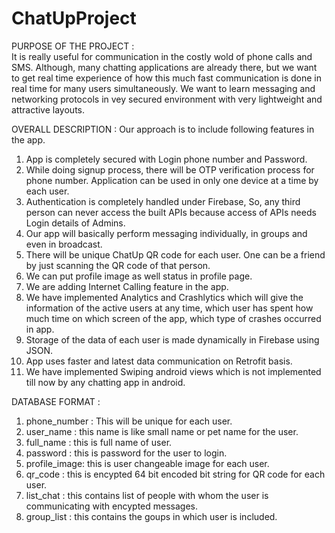 # ChatUpProject

PURPOSE OF THE PROJECT :  
It is really useful  for communication in the costly wold of phone calls and SMS.  Although, many chatting applications are 
already there, but we want to get real time experience of how this much fast communication is done in real time for many users 
simultaneously. We want to learn messaging and networking protocols in vey secured environment with very lightweight and 
attractive layouts. 
 
OVERALL DESCRIPTION :
Our approach is to include following features in the app. 
1) App is completely secured with Login phone number and Password. 
2) While doing signup process, there will be OTP verification process for phone number. Application can be used in only one 
   device at a time by each user. 
3) Authentication is completely handled under Firebase, So, any third person can never access the built APIs because access of 
   APIs needs Login details of Admins. 
4)  Our app will basically perform messaging individually, in groups and even in broadcast. 
5) There will be unique ChatUp QR code for each user. One can be a friend by just scanning the QR code of that person. 
6) We can put profile image as well status in profile page. 
7) We are adding Internet Calling feature in the app.  
8) We have implemented Analytics and Crashlytics which will give the information of the active users at any time, which user 
   has spent how much time on which screen of the app, which type of crashes occurred in app. 
9) Storage of the data of each user is made dynamically in Firebase using JSON. 
10) App uses faster and latest data communication on Retrofit basis. 
11) We have implemented Swiping android views which is not implemented till now by any chatting app in android.  
 
DATABASE FORMAT : 
1) phone_number : This will be unique for each user. 
2) user_name : this name is like small name or pet name for the user. 
3) full_name : this is full name of user. 
4) password : this is password for the user to login. 
5) profile_image: this is user changeable image for each user. 
6) qr_code : this is encypted 64 bit encoded bit string for QR code for each user. 
7) list_chat : this contains list of people with whom the user is communicating with encypted messages. 
8) group_list : this contains the goups in which user is included. 
 

